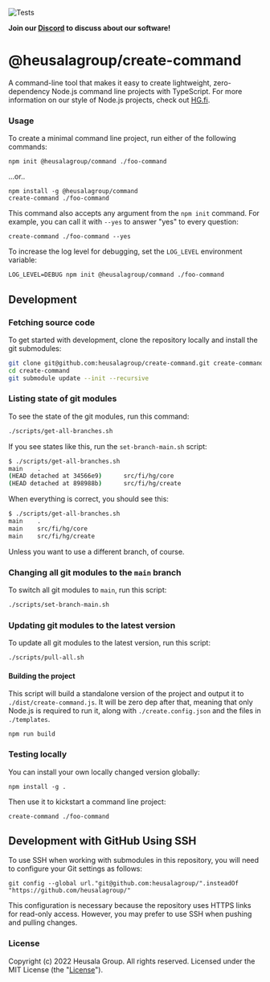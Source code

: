 ![Tests](https://github.com/heusalagroup/create-command/actions/workflows/tests.yml/badge.svg)

**Join our [Discord](https://discord.gg/UBTrHxA78f) to discuss about our software!**

# @heusalagroup/create-command

A command-line tool that makes it easy to create lightweight, zero-dependency
Node.js command line projects with TypeScript. For more information on our style
of Node.js projects, check out [HG.fi](https://hg.fi/).

### Usage

To create a minimal command line project, run either of the following commands:

```shell
npm init @heusalagroup/command ./foo-command
```

...or..

```shell
npm install -g @heusalagroup/command
create-command ./foo-command
```

This command also accepts any argument from the `npm init` command. For example, 
you can call it with `--yes` to answer "yes" to every question:

```shell
create-command ./foo-command --yes
```

To increase the log level for debugging, set the `LOG_LEVEL` environment
variable:

```shell
LOG_LEVEL=DEBUG npm init @heusalagroup/command ./foo-command
```

## Development

### Fetching source code

To get started with development, clone the repository locally and install the
git submodules:

```bash
git clone git@github.com:heusalagroup/create-command.git create-command
cd create-command
git submodule update --init --recursive
```

### Listing state of git modules

To see the state of the git modules, run this command:

```bash
./scripts/get-all-branches.sh
```

If you see states like this, run the `set-branch-main.sh` script:

```bash
$ ./scripts/get-all-branches.sh 
main    .
(HEAD detached at 34566e9)      src/fi/hg/core
(HEAD detached at 898988b)      src/fi/hg/create
```

When everything is correct, you should see this:

```bash
$ ./scripts/get-all-branches.sh 
main    .
main    src/fi/hg/core
main    src/fi/hg/create
```

Unless you want to use a different branch, of course.

### Changing all git modules to the `main` branch

To switch all git modules to `main`, run this script:

```bash
./scripts/set-branch-main.sh
```

### Updating git modules to the latest version

To update all git modules to the latest version, run this script:

```bash
./scripts/pull-all.sh
```

#### Building the project

This script will build a standalone version of the project and output it
to `./dist/create-command.js`. It will be zero dep after that, meaning that only
Node.js is required to run it, along with `./create.config.json` and the files
in `./templates`.

```shell
npm run build
```

### Testing locally

You can install your own locally changed version globally:

```shell
npm install -g .
```

Then use it to kickstart a command line project:

```shell
create-command ./foo-command
```

## Development with GitHub Using SSH

To use SSH when working with submodules in this repository, you will need to
configure your Git settings as follows:

```
git config --global url."git@github.com:heusalagroup/".insteadOf "https://github.com/heusalagroup/"
```

This configuration is necessary because the repository uses HTTPS links for
read-only access. However, you may prefer to use SSH when pushing and pulling
changes.

### License

Copyright (c) 2022 Heusala Group. All rights reserved. Licensed under the MIT
License (the "[License](./LICENSE)").

